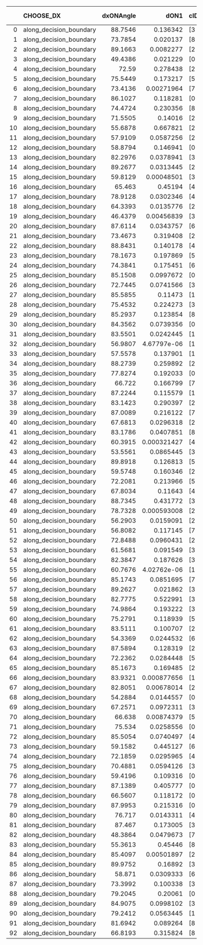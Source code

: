 |    | CHOOSE_DX               |   dxONAngle |        dON1 | cIDON1   |   dON_patch_1 |   nTON |         dON |   dxOFFAngle |       dOFF1 | cIDOFF1   |   dOFF_patch_1 |   nTOFF |        dOFF | SUCCESS   |   nExp |   dual_point_id |   subpoint_time_seconds |   total_execution_time |      logp |        dOFF/dON | Vote dOFF>dON   |
|---:|:------------------------|------------:|------------:|:---------|--------------:|-------:|------------:|-------------:|------------:|:----------|---------------:|--------:|------------:|:----------|-------:|----------------:|------------------------:|-----------------------:|----------:|----------------:|:----------------|
|  0 | along_decision_boundary |     88.7546 | 0.136342    | [3 6]    |   0.136342    |      1 | 0.136342    |      84.364  | 0.143999    | [3 6]     |    0.143999    |       1 | 0.143999    | True      |      1 |               2 |                2.38186  |                6.49527 |  0        |     1.05617     | True            |
|  1 | along_decision_boundary |     73.7854 | 0.020137    | [8 9]    |   0.020137    |      1 | 0.020137    |      75.2086 | 0.0267499   | [8 9]     |    0.0267499   |       1 | 0.0267499   | True      |      2 |               4 |                1.35828  |                7.89959 | -0.5      |     1.3284      | True            |
|  2 | along_decision_boundary |     89.1663 | 0.0082277   | [2 6]    |   0.0082277   |      1 | 0.0082277   |      75.4333 | 0.0111377   | [2 6]     |    0.0111377   |       1 | 0.0111377   | True      |      3 |               5 |                1.21292  |                9.11951 | -1        |     1.35369     | True            |
|  3 | along_decision_boundary |     49.4386 | 0.021229    | [0 1]    |   0.021229    |      1 | 0.021229    |      54.9248 | 0.158111    | [0 1]     |    0.158111    |       1 | 0.158111    | True      |      4 |               8 |                1.92503  |               12.8275  | -1.5      |     7.44787     | True            |
|  4 | along_decision_boundary |     72.59   | 0.278438    | [2 9]    |   0.278438    |      1 | 0.278438    |      63.8905 | 0.304595    | [2 9]     |    0.304595    |       1 | 0.304595    | True      |      5 |              16 |                5.07865  |               25.0683  | -2        |     1.09394     | True            |
|  5 | along_decision_boundary |     75.5449 | 0.173217    | [5 7]    |   0.173217    |      1 | 0.173217    |      73.7719 | 0.287908    | [5 7]     |    0.287908    |       1 | 0.287908    | True      |      6 |              20 |                3.29694  |               30.6417  | -2.5      |     1.66213     | True            |
|  6 | along_decision_boundary |     73.4136 | 0.00271964  | [7 9]    |   0.00271964  |      1 | 0.00271964  |      81.0239 | 0.01204     | [7 9]     |    0.01204     |       1 | 0.01204     | True      |      7 |              25 |                1.52586  |               37.1535  | -3        |     4.42707     | True            |
|  7 | along_decision_boundary |     86.1027 | 0.118281    | [0 1]    |   0.118281    |      1 | 0.118281    |      81.8719 | 0.0159866   | [0 1]     |    0.0159866   |       1 | 0.0159866   | False     |      8 |              26 |                2.41668  |               39.5772  | -3.5      |     0.135158    | False           |
|  8 | along_decision_boundary |     74.4724 | 0.230356    | [8 9]    |   0.230356    |      1 | 0.230356    |      69.2471 | 0.143516    | [8 9]     |    0.143516    |       1 | 0.143516    | False     |      9 |              28 |                3.1465   |               44.7446  | -2.25     |     0.623017    | False           |
|  9 | along_decision_boundary |     71.5505 | 0.14016     | [2 7]    |   0.14016     |      1 | 0.14016     |      73.0605 | 0.306595    | [2 7]     |    0.306595    |       1 | 0.306595    | True      |     10 |              29 |                2.44564  |               47.1968  | -1.38889  |     2.18746     | True            |
| 10 | along_decision_boundary |     55.6878 | 0.667821    | [2 7]    |   0.667821    |      1 | 0.667821    |      61.3271 | 0.13944     | [2 7]     |    0.13944     |       1 | 0.13944     | False     |     11 |              30 |                4.60682  |               51.8107  | -1.8      |     0.208798    | False           |
| 11 | along_decision_boundary |     57.9109 | 0.0587256   | [2 7]    |   0.0587256   |      1 | 0.0587256   |      69.7717 | 0.677401    | [2 7]     |    0.677401    |       1 | 0.677401    | True      |     12 |              31 |                4.13577  |               55.9534  | -1.13636  |    11.535       | True            |
| 12 | along_decision_boundary |     58.8794 | 0.146941    | [0 1]    |   0.146941    |      1 | 0.146941    |      61.8782 | 0.464562    | [0 1]     |    0.464562    |       1 | 0.464562    | True      |     13 |              33 |                5.03781  |               66.2433  | -1.5      |     3.16156     | True            |
| 13 | along_decision_boundary |     82.2976 | 0.0378941   | [3 7]    |   0.0378941   |      1 | 0.0378941   |      73.1487 | 0.124533    | [3 7]     |    0.124533    |       1 | 0.124533    | True      |     14 |              37 |                4.0959   |               80.1348  | -1.88462  |     3.28635     | True            |
| 14 | along_decision_boundary |     89.2677 | 0.0313445   | [2 8]    |   0.0313445   |      1 | 0.0313445   |      86.3536 | 0.035071    | [2 8]     |    0.035071    |       1 | 0.035071    | True      |     15 |              39 |                1.25101  |               83.5122  | -2.28571  |     1.11889     | True            |
| 15 | along_decision_boundary |     59.8129 | 0.00048501  | [3 7]    |   0.00048501  |      1 | 0.00048501  |      59.6554 | 0.0803915   | [3 7]     |    0.0803915   |       1 | 0.0803915   | True      |     16 |              41 |                1.51225  |               85.0803  | -2.7      |   165.752       | True            |
| 16 | along_decision_boundary |     65.463  | 0.45194     | [4 8]    |   0.45194     |      1 | 0.45194     |      61.2392 | 0.10347     | [4 8]     |    0.10347     |       1 | 0.10347     | False     |     17 |              43 |                3.93536  |               92.4222  | -3.125    |     0.228948    | False           |
| 17 | along_decision_boundary |     78.9128 | 0.0302346   | [4 8]    |   0.0302346   |      1 | 0.0302346   |      68.7535 | 0.00981143  | [4 8]     |    0.00981143  |       1 | 0.00981143  | False     |     18 |              45 |                1.56305  |               94.0234  | -2.38235  |     0.32451     | False           |
| 18 | along_decision_boundary |     64.3393 | 0.0135776   | [2 7]    |   0.0135776   |      1 | 0.0135776   |      63.2398 | 0.0134563   | [2 7]     |    0.0134563   |       1 | 0.0134563   | False     |     19 |              51 |                0.977502 |               98.2965  | -1.77778  |     0.991062    | False           |
| 19 | along_decision_boundary |     46.4379 | 0.00456839  | [3 9]    |   0.00456839  |      1 | 0.00456839  |      73.8171 | 0.107163    | [3 9]     |    0.107163    |       1 | 0.107163    | True      |     20 |              55 |                1.57679  |              105.553   | -1.28947  |    23.4575      | True            |
| 20 | along_decision_boundary |     87.6114 | 0.0343757   | [6 9]    |   0.0343757   |      1 | 0.0343757   |      81.9268 | 0.145466    | [6 9]     |    0.145466    |       1 | 0.145466    | True      |     21 |              62 |                3.73711  |              115.164   | -1.6      |     4.23166     | True            |
| 21 | along_decision_boundary |     73.4673 | 0.319408    | [2 5]    |   0.319408    |      1 | 0.319408    |      71.2344 | 0.0504483   | [2 5]     |    0.0504483   |       1 | 0.0504483   | False     |     22 |              69 |                3.5823   |              121.095   | -1.92857  |     0.157943    | False           |
| 22 | along_decision_boundary |     88.8431 | 0.140178    | [4 8]    |   0.140178    |      1 | 0.140178    |      83.0542 | 0.0485007   | [4 8]     |    0.0485007   |       1 | 0.0485007   | False     |     23 |              70 |                2.71093  |              123.812   | -1.45455  |     0.345994    | False           |
| 23 | along_decision_boundary |     78.1673 | 0.197869    | [5 7]    |   0.197869    |      1 | 0.197869    |      83.9559 | 0.0747767   | [5 7]     |    0.0747767   |       1 | 0.0747767   | False     |     24 |              76 |                3.06753  |              141.031   | -1.06522  |     0.377909    | False           |
| 24 | along_decision_boundary |     74.3841 | 0.175451    | [6 9]    |   0.175451    |      1 | 0.175451    |      73.0357 | 0.0067032   | [6 9]     |    0.0067032   |       1 | 0.0067032   | False     |     25 |              81 |                2.15067  |              149.725   | -0.75     |     0.0382056   | False           |
| 25 | along_decision_boundary |     85.1508 | 0.0997672   | [0 1]    |   0.0997672   |      1 | 0.0997672   |      81.1427 | 0.172008    | [0 1]     |    0.172008    |       1 | 0.172008    | True      |     26 |              82 |                3.41675  |              153.149   | -0.5      |     1.7241      | True            |
| 26 | along_decision_boundary |     72.7445 | 0.0741566   | [3 6]    |   0.0741566   |      1 | 0.0741566   |      73.0268 | 0.0834593   | [3 6]     |    0.0834593   |       1 | 0.0834593   | True      |     27 |              86 |                1.44762  |              159.268   | -0.692308 |     1.12545     | True            |
| 27 | along_decision_boundary |     85.5855 | 0.11473     | [1 9]    |   0.11473     |      1 | 0.11473     |      79.4719 | 0.321625    | [0 9]     |    0.321625    |       1 | 0.321625    | True      |     28 |              88 |                3.1907   |              166.631   | -0.907407 |     2.80333     | True            |
| 28 | along_decision_boundary |     75.4532 | 0.224273    | [3 8]    |   0.224273    |      1 | 0.224273    |      69.847  | 0.176       | [3 8]     |    0.176       |       1 | 0.176       | False     |     29 |              90 |                3.44275  |              175.007   | -1.14286  |     0.784756    | False           |
| 29 | along_decision_boundary |     85.2937 | 0.123854    | [8 9]    |   0.123854    |      1 | 0.123854    |      70.3304 | 0.0822196   | [8 9]     |    0.0822196   |       1 | 0.0822196   | False     |     30 |              92 |                2.18682  |              180.969   | -0.844828 |     0.663843    | False           |
| 30 | along_decision_boundary |     84.3562 | 0.0739356   | [0 1]    |   0.0739356   |      1 | 0.0739356   |      73.7461 | 0.592595    | [0 1]     |    0.592595    |       1 | 0.592595    | True      |     31 |              96 |                5.43811  |              186.572   | -0.6      |     8.01501     | True            |
| 31 | along_decision_boundary |     83.5501 | 0.0242445   | [1 8]    |   0.0242445   |      1 | 0.0242445   |      78.8161 | 0.0358667   | [0 8]     |    0.0358667   |       1 | 0.0358667   | True      |     32 |              99 |                1.26719  |              187.929   | -0.790323 |     1.47938     | True            |
| 32 | along_decision_boundary |     56.9807 | 4.67797e-06 | [1 9]    |   4.67797e-06 |      1 | 4.67797e-06 |      78.9432 | 0.0514347   | [0 9]     |    0.0514347   |       1 | 0.0514347   | True      |     33 |             100 |                0.974859 |              188.909   | -1        | 10995.1         | True            |
| 33 | along_decision_boundary |     57.5578 | 0.137901    | [1 9]    |   0.137901    |      1 | 0.137901    |      63.5744 | 7.34376e-05 | [0 9]     |    7.34376e-05 |       1 | 7.34376e-05 | False     |     34 |             103 |                1.81556  |              190.831   | -1.22727  |     0.000532538 | False           |
| 34 | along_decision_boundary |     88.2739 | 0.259892    | [2 8]    |   0.259892    |      1 | 0.259892    |      77.4534 | 0.204218    | [2 8]     |    0.204218    |       1 | 0.204218    | False     |     35 |             109 |                5.07959  |              203.023   | -0.941176 |     0.785781    | False           |
| 35 | along_decision_boundary |     77.8274 | 0.192033    | [0 1]    |   0.192033    |      1 | 0.192033    |      66.3224 | 0.158618    | [0 1]     |    0.158618    |       1 | 0.158618    | False     |     36 |             111 |                4.58318  |              209.954   | -0.7      |     0.825994    | False           |
| 36 | along_decision_boundary |     66.722  | 0.166799    | [7 9]    |   0.166799    |      1 | 0.166799    |      69.4208 | 0.195518    | [7 9]     |    0.195518    |       1 | 0.195518    | True      |     37 |             113 |                3.23966  |              214.887   | -0.5      |     1.17217     | True            |
| 37 | along_decision_boundary |     87.2244 | 0.115579    | [1 9]    |   0.115579    |      1 | 0.115579    |      66.8613 | 0.539146    | [0 9]     |    0.539146    |       1 | 0.539146    | True      |     38 |             114 |                2.96929  |              217.861   | -0.662162 |     4.66475     | True            |
| 38 | along_decision_boundary |     83.1423 | 0.290397    | [2 6]    |   0.290397    |      1 | 0.290397    |      85.0514 | 0.302865    | [2 6]     |    0.302865    |       1 | 0.302865    | True      |     39 |             116 |                5.01791  |              222.922   | -0.842105 |     1.04294     | True            |
| 39 | along_decision_boundary |     87.0089 | 0.216122    | [7 9]    |   0.216122    |      1 | 0.216122    |      81.8528 | 0.025072    | [7 9]     |    0.025072    |       1 | 0.025072    | False     |     40 |             119 |                1.80389  |              227.461   | -1.03846  |     0.116008    | False           |
| 40 | along_decision_boundary |     67.6813 | 0.0296318   | [2 8]    |   0.0296318   |      1 | 0.0296318   |      61.5725 | 0.252656    | [2 8]     |    0.252656    |       1 | 0.252656    | True      |     41 |             121 |                1.12926  |              230.006   | -0.8      |     8.52654     | True            |
| 41 | along_decision_boundary |     83.1786 | 0.0407851   | [8 9]    |   0.0407851   |      1 | 0.0407851   |      89.3113 | 1.34112     | [8 9]     |    1.34112     |       1 | 1.34112     | True      |     42 |             127 |                5.53118  |              242.476   | -0.987805 |    32.8827      | True            |
| 42 | along_decision_boundary |     60.3915 | 0.000321427 | [4 9]    |   0.000321427 |      1 | 0.000321427 |      58.3111 | 0.0412098   | [4 9]     |    0.0412098   |       1 | 0.0412098   | True      |     43 |             132 |                1.41028  |              249.132   | -1.19048  |   128.209       | True            |
| 43 | along_decision_boundary |     53.5561 | 0.0865445   | [3 4]    |   0.0865445   |      1 | 0.0865445   |      54.154  | 0.0277732   | [3 4]     |    0.0277732   |       1 | 0.0277732   | False     |     44 |             135 |                2.50722  |              255.415   | -1.40698  |     0.320912    | False           |
| 44 | along_decision_boundary |     89.8918 | 0.126813    | [5 7]    |   0.126813    |      1 | 0.126813    |      69.381  | 0.00879351  | [5 7]     |    0.00879351  |       1 | 0.00879351  | False     |     45 |             138 |                2.26923  |              257.778   | -1.13636  |     0.0693422   | False           |
| 45 | along_decision_boundary |     59.5748 | 0.160346    | [2 3]    |   0.160346    |      1 | 0.160346    |      71.4511 | 0.200075    | [2 3]     |    0.200075    |       1 | 0.200075    | True      |     46 |             139 |                2.7856   |              260.573   | -0.9      |     1.24777     | True            |
| 46 | along_decision_boundary |     72.2081 | 0.213966    | [5 7]    |   0.213966    |      1 | 0.213966    |      77.3029 | 0.00793217  | [5 7]     |    0.00793217  |       1 | 0.00793217  | False     |     47 |             140 |                2.66514  |              263.243   | -1.08696  |     0.0370722   | False           |
| 47 | along_decision_boundary |     67.8034 | 0.11643     | [4 7]    |   0.11643     |      1 | 0.11643     |      66.4703 | 0.00300489  | [4 7]     |    0.00300489  |       1 | 0.00300489  | False     |     48 |             141 |                3.01925  |              266.27    | -0.861702 |     0.0258086   | False           |
| 48 | along_decision_boundary |     88.7345 | 0.431772    | [3 7]    |   0.431772    |      1 | 0.431772    |      80.7679 | 0.037602    | [3 7]     |    0.037602    |       1 | 0.037602    | False     |     49 |             143 |                2.34065  |              268.663   | -0.666667 |     0.0870877   | False           |
| 49 | along_decision_boundary |     78.7328 | 0.000593008 | [2 7]    |   0.000593008 |      1 | 0.000593008 |      68.0198 | 0.352597    | [2 7]     |    0.352597    |       1 | 0.352597    | True      |     50 |             144 |                3.14438  |              271.813   | -0.5      |   594.591       | True            |
| 50 | along_decision_boundary |     56.2903 | 0.0159091   | [2 7]    |   0.0159091   |      1 | 0.0159091   |      78.0398 | 0.0436364   | [2 7]     |    0.0436364   |       1 | 0.0436364   | True      |     51 |             145 |                1.3352   |              273.155   | -0.64     |     2.74286     | True            |
| 51 | along_decision_boundary |     56.8082 | 0.117145    | [7 9]    |   0.117145    |      1 | 0.117145    |      66.9858 | 0.421737    | [7 9]     |    0.421737    |       1 | 0.421737    | True      |     52 |             146 |                3.22528  |              276.387   | -0.794118 |     3.60011     | True            |
| 52 | along_decision_boundary |     72.8488 | 0.0960431   | [2 7]    |   0.0960431   |      1 | 0.0960431   |      80.8525 | 0.144474    | [2 7]     |    0.144474    |       1 | 0.144474    | True      |     53 |             147 |                1.92639  |              278.322   | -0.961538 |     1.50426     | True            |
| 53 | along_decision_boundary |     61.5681 | 0.091549    | [3 7]    |   0.091549    |      1 | 0.091549    |      68.1901 | 0.134569    | [3 7]     |    0.134569    |       1 | 0.134569    | True      |     54 |             148 |                2.44468  |              280.771   | -1.14151  |     1.46991     | True            |
| 54 | along_decision_boundary |     82.3847 | 0.187626    | [3 7]    |   0.187626    |      1 | 0.187626    |      69.5753 | 0.109057    | [3 7]     |    0.109057    |       1 | 0.109057    | False     |     55 |             149 |                3.8859   |              284.662   | -1.33333  |     0.581246    | False           |
| 55 | along_decision_boundary |     60.7676 | 4.02762e-06 | [1 6]    |   4.02762e-06 |      1 | 4.02762e-06 |      66.2899 | 0.401033    | [0 6]     |    0.401033    |       1 | 0.401033    | True      |     56 |             150 |                2.19409  |              286.865   | -1.1      | 99570.7         | True            |
| 56 | along_decision_boundary |     85.1743 | 0.0851695   | [7 9]    |   0.0851695   |      1 | 0.0851695   |      77.1409 | 0.00448539  | [7 9]     |    0.00448539  |       1 | 0.00448539  | False     |     57 |             151 |                2.40259  |              289.275   | -1.28571  |     0.0526643   | False           |
| 57 | along_decision_boundary |     89.2627 | 0.021862    | [3 4]    |   0.021862    |      1 | 0.021862    |      78.5384 | 0.00721429  | [3 4]     |    0.00721429  |       1 | 0.00721429  | False     |     58 |             154 |                1.39029  |              295.276   | -1.0614   |     0.329992    | False           |
| 58 | along_decision_boundary |     82.7775 | 0.522991    | [3 6]    |   0.522991    |      1 | 0.522991    |      74.1303 | 0.0519917   | [3 6]     |    0.0519917   |       1 | 0.0519917   | False     |     59 |             155 |                3.86649  |              299.151   | -0.862069 |     0.0994122   | False           |
| 59 | along_decision_boundary |     74.9864 | 0.193222    | [3 8]    |   0.193222    |      1 | 0.193222    |      70.2139 | 0.179222    | [3 8]     |    0.179222    |       1 | 0.179222    | False     |     60 |             159 |                3.20351  |              308.63    | -0.686441 |     0.927546    | False           |
| 60 | along_decision_boundary |     75.2791 | 0.118939    | [5 7]    |   0.118939    |      1 | 0.118939    |      82.8046 | 0.125387    | [5 7]     |    0.125387    |       1 | 0.125387    | True      |     61 |             160 |                3.10238  |              311.741   | -0.533333 |     1.05421     | True            |
| 61 | along_decision_boundary |     83.5111 | 0.100707    | [2 4]    |   0.100707    |      1 | 0.100707    |      75.5425 | 0.105512    | [2 4]     |    0.105512    |       1 | 0.105512    | True      |     62 |             166 |                3.18256  |              317.434   | -0.663934 |     1.04771     | True            |
| 62 | along_decision_boundary |     54.3369 | 0.0244532   | [6 9]    |   0.0244532   |      1 | 0.0244532   |      56.8098 | 0.10337     | [6 9]     |    0.10337     |       1 | 0.10337     | True      |     63 |             167 |                1.71282  |              319.153   | -0.806452 |     4.22727     | True            |
| 63 | along_decision_boundary |     87.5894 | 0.128319    | [2 7]    |   0.128319    |      1 | 0.128319    |      79.317  | 0.133649    | [2 7]     |    0.133649    |       1 | 0.133649    | True      |     64 |             169 |                1.93749  |              321.135   | -0.960317 |     1.04154     | True            |
| 64 | along_decision_boundary |     72.2362 | 0.0284448   | [5 7]    |   0.0284448   |      1 | 0.0284448   |      76.8256 | 0.0264946   | [5 7]     |    0.0264946   |       1 | 0.0264946   | False     |     65 |             173 |                1.45622  |              329.267   | -1.125    |     0.931441    | False           |
| 65 | along_decision_boundary |     85.1673 | 0.169485    | [2 9]    |   0.169485    |      1 | 0.169485    |      71.2664 | 0.072993    | [2 9]     |    0.072993    |       1 | 0.072993    | False     |     66 |             175 |                2.49422  |              335.011   | -0.930769 |     0.430674    | False           |
| 66 | along_decision_boundary |     83.9321 | 0.000877656 | [1 9]    |   0.000877656 |      1 | 0.000877656 |      78.1091 | 0.000734769 | [0 9]     |    0.000734769 |       1 | 0.000734769 | False     |     67 |             178 |                1.03803  |              342.98    | -0.757576 |     0.837194    | False           |
| 67 | along_decision_boundary |     82.8051 | 0.00678014  | [2 3]    |   0.00678014  |      1 | 0.00678014  |      87.871  | 0.0273255   | [2 3]     |    0.0273255   |       1 | 0.0273255   | True      |     68 |             180 |                1.38149  |              344.409   | -0.604478 |     4.03022     | True            |
| 68 | along_decision_boundary |     54.2884 | 0.0144557   | [0 2]    |   0.0144557   |      1 | 0.0144557   |      74.699  | 0.0440899   | [1 2]     |    0.0440899   |       1 | 0.0440899   | True      |     69 |             182 |                1.58936  |              346.067   | -0.735294 |     3.05        | True            |
| 69 | along_decision_boundary |     67.2571 | 0.0972311   | [3 6]    |   0.0972311   |      1 | 0.0972311   |      82.383  | 0.169736    | [3 6]     |    0.169736    |       1 | 0.169736    | True      |     70 |             183 |                1.43461  |              347.512   | -0.876812 |     1.7457      | True            |
| 70 | along_decision_boundary |     66.638  | 0.00874379  | [5 9]    |   0.00874379  |      1 | 0.00874379  |      75.6951 | 0.029109    | [5 9]     |    0.029109    |       1 | 0.029109    | True      |     71 |             184 |                1.87511  |              349.395   | -1.02857  |     3.3291      | True            |
| 71 | along_decision_boundary |     75.534  | 0.0258556   | [0 1]    |   0.0258556   |      1 | 0.0258556   |      72.0556 | 0.136731    | [0 1]     |    0.136731    |       1 | 0.136731    | True      |     72 |             185 |                1.805    |              351.207   | -1.19014  |     5.28824     | True            |
| 72 | along_decision_boundary |     85.5054 | 0.0740497   | [4 5]    |   0.0740497   |      1 | 0.0740497   |      86.9499 | 0.00633839  | [4 5]     |    0.00633839  |       1 | 0.00633839  | False     |     73 |             188 |                1.20707  |              355.822   | -1.36111  |     0.0855964   | False           |
| 73 | along_decision_boundary |     59.1582 | 0.445127    | [6 9]    |   0.445127    |      1 | 0.445127    |      47.8561 | 0.489073    | [6 9]     |    0.489073    |       1 | 0.489073    | True      |     74 |             189 |                2.41401  |              358.241   | -1.15753  |     1.09873     | True            |
| 74 | along_decision_boundary |     72.1859 | 0.0295965   | [4 9]    |   0.0295965   |      1 | 0.0295965   |      80.1557 | 0.0518636   | [4 9]     |    0.0518636   |       1 | 0.0518636   | True      |     75 |             192 |                2.97516  |              367.434   | -1.32432  |     1.75236     | True            |
| 75 | along_decision_boundary |     70.4881 | 0.0594126   | [3 5]    |   0.0594126   |      1 | 0.0594126   |      73.1876 | 0.0415948   | [3 5]     |    0.0415948   |       1 | 0.0415948   | False     |     76 |             194 |                1.23007  |              371.234   | -1.5      |     0.7001      | False           |
| 76 | along_decision_boundary |     59.4196 | 0.109316    | [0 9]    |   0.109316    |      1 | 0.109316    |      61.4414 | 0.249329    | [1 9]     |    0.249329    |       1 | 0.249329    | True      |     77 |             195 |                3.04553  |              374.285   | -1.28947  |     2.28082     | True            |
| 77 | along_decision_boundary |     87.1389 | 0.405777    | [0 2]    |   0.405777    |      1 | 0.405777    |      76.2242 | 0.130535    | [0 2]     |    0.130535    |       1 | 0.130535    | False     |     78 |             196 |                4.17289  |              378.469   | -1.46104  |     0.32169     | False           |
| 78 | along_decision_boundary |     66.5607 | 0.118172    | [0 1]    |   0.118172    |      1 | 0.118172    |      75.0073 | 0.424244    | [0 1]     |    0.424244    |       1 | 0.424244    | True      |     79 |             197 |                2.54191  |              381.02    | -1.25641  |     3.59006     | True            |
| 79 | along_decision_boundary |     87.9953 | 0.215316    | [0 9]    |   0.215316    |      1 | 0.215316    |      80.56   | 3.54846e-06 | [1 9]     |    3.54846e-06 |       1 | 3.54846e-06 | False     |     80 |             198 |                2.18465  |              383.212   | -1.42405  |     1.64803e-05 | False           |
| 80 | along_decision_boundary |     76.717  | 0.0143311   | [4 6]    |   0.0143311   |      1 | 0.0143311   |      80.3759 | 0.0960722   | [4 6]     |    0.0960722   |       1 | 0.0960722   | True      |     81 |             200 |                1.8549   |              386.619   | -1.225    |     6.70376     | True            |
| 81 | along_decision_boundary |     87.467  | 0.173005    | [3 5]    |   0.173005    |      1 | 0.173005    |      87.1921 | 0.182252    | [3 5]     |    0.182252    |       1 | 0.182252    | True      |     82 |             204 |                2.48828  |              394.92    | -1.38889  |     1.05345     | True            |
| 82 | along_decision_boundary |     48.3864 | 0.0479673   | [7 9]    |   0.0479673   |      1 | 0.0479673   |      54.6802 | 0.340868    | [7 9]     |    0.340868    |       1 | 0.340868    | True      |     83 |             206 |                2.23855  |              397.209   | -1.56098  |     7.10625     | True            |
| 83 | along_decision_boundary |     55.3613 | 0.45446     | [8 9]    |   0.45446     |      1 | 0.45446     |      56.5638 | 0.267998    | [8 9]     |    0.267998    |       1 | 0.267998    | False     |     84 |             208 |                3.7449   |              404.709   | -1.74096  |     0.589706    | False           |
| 84 | along_decision_boundary |     85.4097 | 0.00501897  | [2 9]    |   0.00501897  |      1 | 0.00501897  |      78.6446 | 0.313108    | [2 9]     |    0.313108    |       1 | 0.313108    | True      |     85 |             209 |                2.14334  |              406.859   | -1.52381  |    62.3849      | True            |
| 85 | along_decision_boundary |     89.9752 | 0.16892     | [3 7]    |   0.16892     |      1 | 0.16892     |      79.5296 | 0.050978    | [3 7]     |    0.050978    |       1 | 0.050978    | False     |     86 |             210 |                2.75188  |              409.617   | -1.7      |     0.301788    | False           |
| 86 | along_decision_boundary |     58.871  | 0.0309333   | [6 7]    |   0.0309333   |      1 | 0.0309333   |      54.9226 | 0.0231026   | [6 7]     |    0.0231026   |       1 | 0.0231026   | False     |     87 |             211 |                1.16341  |              410.79    | -1.48837  |     0.746851    | False           |
| 87 | along_decision_boundary |     73.3992 | 0.100338    | [3 9]    |   0.100338    |      1 | 0.100338    |      78.7646 | 0.0980954   | [3 9]     |    0.0980954   |       1 | 0.0980954   | False     |     88 |             213 |                2.8811   |              413.73    | -1.2931   |     0.977648    | False           |
| 88 | along_decision_boundary |     79.2045 | 0.20061     | [0 9]    |   0.20061     |      1 | 0.20061     |      80.469  | 0.126505    | [1 9]     |    0.126505    |       1 | 0.126505    | False     |     89 |             214 |                2.85422  |              416.593   | -1.11364  |     0.630602    | False           |
| 89 | along_decision_boundary |     84.9075 | 0.0998102   | [3 5]    |   0.0998102   |      1 | 0.0998102   |      81.6776 | 0.36512     | [3 5]     |    0.36512     |       1 | 0.36512     | True      |     90 |             215 |                3.51479  |              420.117   | -0.949438 |     3.65814     | True            |
| 90 | along_decision_boundary |     79.2412 | 0.0563445   | [1 8]    |   0.0563445   |      1 | 0.0563445   |      71.4194 | 0.00878918  | [0 8]     |    0.00878918  |       1 | 0.00878918  | False     |     91 |             217 |                1.29159  |              421.454   | -1.08889  |     0.15599     | False           |
| 91 | along_decision_boundary |     81.6942 | 0.089264    | [8 9]    |   0.089264    |      1 | 0.089264    |      71.0623 | 0.0431631   | [8 9]     |    0.0431631   |       1 | 0.0431631   | False     |     92 |             219 |                1.94986  |              423.454   | -0.928571 |     0.483544    | False           |
| 92 | along_decision_boundary |     66.8193 | 0.315824    | [8 9]    |   0.315824    |      1 | 0.315824    |      70.4339 | 0.204412    | [8 9]     |    0.204412    |       1 | 0.204412    | False     |     93 |             220 |                4.13845  |              427.601   | -0.782609 |     0.647236    | False           |